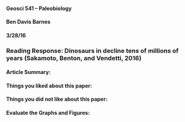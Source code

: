 #### Geosci 541 – Paleobiology
#### Ben Davis Barnes
#### 3/28/16

### Reading Response: Dinosaurs in decline tens of millions of years (Sakamoto, Benton, and Vendetti, 2016)

#### Article Summary:


#### Things you liked about this paper:


#### Things you did not like about this paper:



#### Evaluate the Graphs and Figures:




